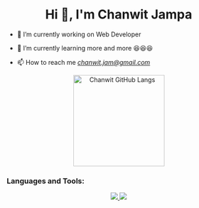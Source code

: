 <h1 align="center">Hi 👋, I'm Chanwit Jampa</h1>
<p align="left">
  
- 🔭 I’m currently working on Web Developer

- 🌱 I’m currently learning more and more :satisfied::satisfied::satisfied:

- 📫 How to reach me *chanwit.jam@gmail.com*


<p align="center">

  <img alt="Chanwit GitHub Langs" height="205px" src="https://github-readme-stats.vercel.app/api/top-langs/?username=ChanwitJampa&theme=noctis_minimus&hide_border=true&show_icons=true&langs_count=3">

</p>

<h3 align="left">Languages and Tools:</h3>
<p align="center">
  <a href="https://skillicons.dev">
    <img src="https://skillicons.dev/icons?i=flutter,dart,java,javascript,angular,nodejs,python" />
     <img src="https://skillicons.dev/icons?i=git,mysql,mongodb,docker" />
  </a>
  
</p>
